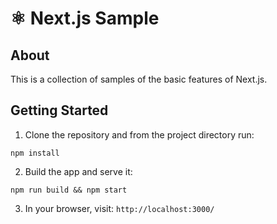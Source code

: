 # ⚛ Next.js Sample

## About

This is a collection of samples of the basic features of Next.js.

## Getting Started

1. Clone the repository and from the project directory run:

```
npm install
```

2. Build the app and serve it:

```
npm run build && npm start
```

3. In your browser, visit: `http://localhost:3000/`
